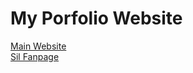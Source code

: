 # My Porfolio Website
[Main Website](https://danicus2000000.github.io)<br/>
[Sil Fanpage](https://danicus2000000.github.io/sil)
